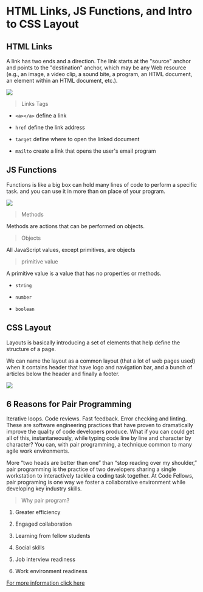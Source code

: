 # HTML Links, JS Functions, and Intro to CSS Layout

## HTML Links

A link has two ends and a direction. The link starts at the "source" anchor and points to the "destination" anchor, which may be any Web resource (e.g., an image, a video clip, a sound bite, a program, an HTML document, an element within an HTML document, etc.).

![](https://cdn.guru99.com/images/image002.png)

>Links Tags

* `<a></a>`  define a link

* `href` define the link address

* ` target ` define where to open the linked document

* `mailto` create a link that opens the user's email program

## JS Functions

Functions is like a big box can hold many lines of code to perform a specific task. and you can use it in more than on place of your program.

![](https://s3.ap-south-1.amazonaws.com/s3.studytonight.com/tutorials/uploads/pictures/1587882057-1.png)

> Methods

Methods are actions that can be performed on objects.

> Objects

All JavaScript values, except primitives, are objects

> primitive value

A primitive value is a value that has no properties or methods.

* ` string `

* ` number `

* ` boolean `

## CSS Layout

Layouts is basically introducing a set of elements that help define the structure of a page.

We can name the layout as a common layout (that a lot of web pages used) when it contains header that have logo and navigation bar, and a bunch of articles below the header and finally a footer.

![](https://www.gdatamart.com/html/img/html_layout2.png)

## 6 Reasons for Pair Programming

Iterative loops. Code reviews. Fast feedback. Error checking and linting. These are software engineering practices that have proven to dramatically improve the quality of code developers produce. What if you can could get all of this, instantaneously, while typing code line by line and character by character? You can, with pair programming, a technique common to many agile work environments.

More “two heads are better than one” than “stop reading over my shoulder,” pair programming is the practice of two developers sharing a single workstation to interactively tackle a coding task together. At Code Fellows, pair programing is one way we foster a collaborative environment while developing key industry skills.

> Why pair program?

1. Greater efficiency


2. Engaged collaboration


3. Learning from fellow students


4. Social skills


5. Job interview readiness


6. Work environment readiness

[For more information click here](https://www.codefellows.org/blog/6-reasons-for-pair-programming/)